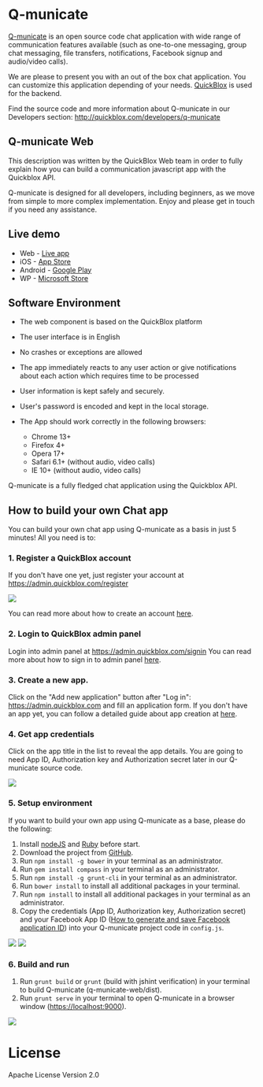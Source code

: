 # Q-municate

[Q-municate](https://q-municate.com) is an open source code chat application with wide range of communication features available (such as one-to-one messaging, group chat messaging, file transfers, notifications, Facebook signup and audio/video calls).

We are please to present you with an out of the box chat application. You can customize this application depending of your needs. [QuickBlox](https://quickblox.com) is used for the backend.

Find the source code and more information about Q-municate in our Developers section: <http://quickblox.com/developers/q-municate>

## Q-municate Web

This description was written by the QuickBlox Web team in order to fully explain how you can build a communication javascript app with the Quickblox API.

Q-municate is designed for all developers, including beginners, as we move from simple to more complex implementation. Enjoy and please get in touch if you need any assistance.

## Live demo

- Web - [Live app](https://qm.quickblox.com/)
- iOS - [App Store](https://itunes.apple.com/us/app/q-municate/id909698517?mt=8)
- Android - [Google Play](https://play.google.com/store/apps/details?id=com.quickblox.q_municate)
- WP - [Microsoft Store](https://www.microsoft.com/en-us/store/apps/q-municate-messenger/9nblggh5jqnb)

## Software Environment

- The web component is based on the QuickBlox platform
- The user interface is in English
- No crashes or exceptions are allowed
- The app immediately reacts to any user action or give notifications about each action which requires time to be processed
- User information is kept safely and securely.

- User's password is encoded and kept in the local storage.

- The App should work correctly in the following browsers:

  - Chrome 13+
  - Firefox 4+
  - Opera 17+
  - Safari 6.1+ (without audio, video calls)
  - IE 10+ (without audio, video calls)

Q-municate is a fully fledged chat application using the Quickblox API.

## How to build your own Chat app

You can build your own chat app using Q-municate as a basis in just 5 minutes! All you need is to:

### 1\. Register a QuickBlox account

If you don't have one yet, just register your account at <https://admin.quickblox.com/register>

![](http://quickblox.com/developers//images/7/70/Register_your_account.jpg)

You can read more about how to create an account [here](https://quickblox.com/developers/5_Minute_Guide#Create_your_QuickBlox_account).

### 2\. Login to QuickBlox admin panel

Login into admin panel at <https://admin.quickblox.com/signin> You can read more about how to sign in to admin panel [here](https://quickblox.com/developers/5_Minute_Guide#Sign_in_to_the_admin_panel).

### 3\. Create a new app.

Click on the "Add new application" button after "Log in": <https://admin.quickblox.com> and fill an application form. If you don't have an app yet, you can follow a detailed guide about app creation at [here](https://quickblox.com/developers/5_Minute_Guide#Create_an_app_in_the_admin_panel).

### 4\. Get app credentials

Click on the app title in the list to reveal the app details. You are going to need App ID, Authorization key and Authorization secret later in our Q-municate source code.

![](https://quickblox.com/developers//images/e/e3/Info_about_app.jpg)

### 5\. Setup environment

If you want to build your own app using Q-municate as a base, please do the following:

1. Install [nodeJS](https://nodejs.org/en/download/) and [Ruby](https://www.ruby-lang.org/en/downloads) before start.
2. Download the project from [GitHub](https://github.com/QuickBlox/q-municate-web/archive/master.zip).
3. Run `npm install -g bower` in your terminal as an administrator.
4. Run `gem install compass` in your terminal as an administrator.
5. Run `npm install -g grunt-cli` in your terminal as an administrator.
6. Run `bower install` to install all additional packages in your terminal.
7. Run `npm install` to install all additional packages in your terminal as an administrator.
8. Copy the credentials (App ID, Authorization key, Authorization secret) and your Facebook App ID ([How to generate and save Facebook application ID](https://quickblox.com/developers/How_to_generate_and_save_Facebook_application_ID)) into your Q-municate project code in `config.js`.

![](http://quickblox.com/developers//images/9/95/Js_qm_project.png)
![](http://quickblox.com/developers//images/0/05/Endpoints.png)

### 6\. Build and run

1. Run `grunt build` or `grunt` (build with jshint verification) in your terminal to build Q-municate (q-municate-web/dist).
2. Run `grunt serve` in your terminal to open Q-municate in a browser window (<https://localhost:9000>).

![](http://quickblox.com/developers//images/7/7b/Gruntserve.jpg)

# License

Apache License Version 2.0
